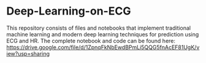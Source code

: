 # Deep-Learning-on-ECG
This repository consists of files and notebooks that implement traditional machine learning and modern deep learning techniques for prediction using ECG and HR. The complete notebook and code can be found here: https://drive.google.com/file/d/1ZpnqFkNbEwdBPmLi5QQG5fnAcEF81UgK/view?usp=sharing
